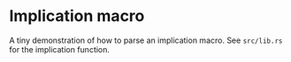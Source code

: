 # Implication macro

A tiny demonstration of how to parse an implication
macro. See `src/lib.rs` for the implication function.
